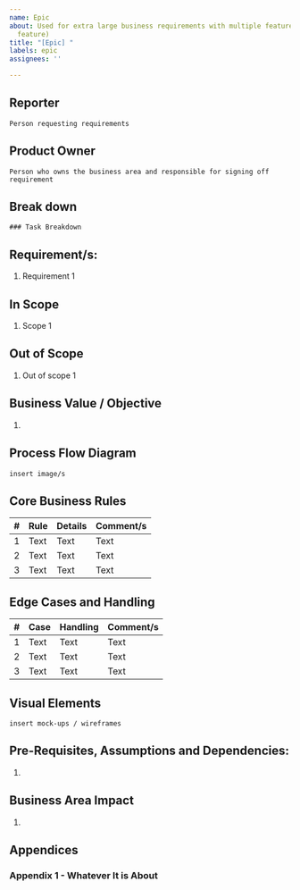 ```yaml
---
name: Epic
about: Used for extra large business requirements with multiple features (parent of
  feature)
title: "[Epic] "
labels: epic
assignees: ''

---
```


## Reporter

`Person requesting requirements`

## Product Owner

`Person who owns the business area and responsible for signing off requirement`

## Break down

```[tasklist]
### Task Breakdown
```

## Requirement/s:


1. Requirement 1

## In Scope


1. Scope 1


## Out of Scope

1. Out of scope 1

## Business Value / Objective

1.

## Process Flow Diagram

`insert image/s`

## Core Business Rules

| #   | Rule | Details | Comment/s |
| ----| ---- | ------- | --------- |
| 1   | Text | Text    | Text      |
| 2   | Text | Text    | Text      |
| 3   | Text | Text    | Text      |

## Edge Cases and Handling

| #   | Case | Handling | Comment/s |
| --- | ---- | -------- | --------- |
| 1   | Text | Text     | Text      |
| 2   | Text | Text     | Text      |
| 3   | Text | Text     | Text      |

## Visual Elements

`insert mock-ups / wireframes`

## Pre-Requisites, Assumptions and Dependencies:

1.


## Business Area Impact

1.


## Appendices

### Appendix 1 - Whatever It is About

